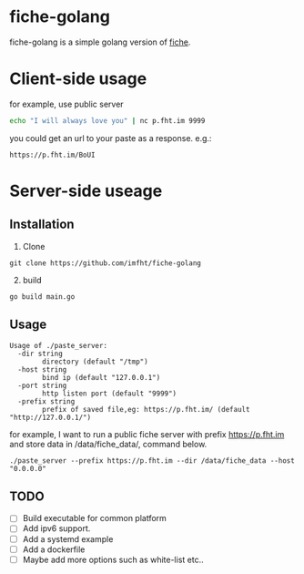 # fiche-golang
fiche-golang is a simple golang version of [fiche](https://github.com/solusipse/fiche).

# Client-side usage
for example, use public server

```bash
echo "I will always love you" | nc p.fht.im 9999
```
you could get an url to your paste as a response. e.g.:

```
https://p.fht.im/BoUI
```
# Server-side useage
## Installation
1. Clone
```
git clone https://github.com/imfht/fiche-golang
```
2. build
```
go build main.go
```

## Usage
```
Usage of ./paste_server:
  -dir string
        directory (default "/tmp")
  -host string
        bind ip (default "127.0.0.1")
  -port string
        http listen port (default "9999")
  -prefix string
        prefix of saved file,eg: https://p.fht.im/ (default "http://127.0.0.1/")
```
for example, I want to run a public fiche server with prefix https://p.fht.im and store data in /data/fiche_data/, command below.
```
./paste_server --prefix https://p.fht.im --dir /data/fiche_data --host "0.0.0.0"
```

## TODO
- [ ] Build executable for common platform
- [ ] Add ipv6 support.
- [ ] Add a systemd example
- [ ] Add a dockerfile
- [ ] Maybe add more options such as white-list etc..